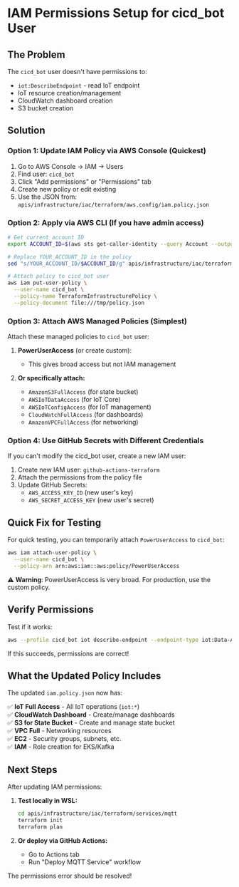 # IAM Permissions Setup for cicd_bot User

## The Problem
The `cicd_bot` user doesn't have permissions to:
- `iot:DescribeEndpoint` - read IoT endpoint
- IoT resource creation/management
- CloudWatch dashboard creation
- S3 bucket creation

## Solution

### Option 1: Update IAM Policy via AWS Console (Quickest)

1. Go to AWS Console → IAM → Users
2. Find user: `cicd_bot`
3. Click "Add permissions" or "Permissions" tab
4. Create new policy or edit existing
5. Use the JSON from: `apis/infrastructure/iac/terraform/aws.config/iam.policy.json`

### Option 2: Apply via AWS CLI (If you have admin access)

```bash
# Get current account ID
export ACCOUNT_ID=$(aws sts get-caller-identity --query Account --output text)

# Replace YOUR_ACCOUNT_ID in the policy
sed "s/YOUR_ACCOUNT_ID/$ACCOUNT_ID/g" apis/infrastructure/iac/terraform/aws.config/iam.policy.json > /tmp/policy.json

# Attach policy to cicd_bot user
aws iam put-user-policy \
  --user-name cicd_bot \
  --policy-name TerraformInfrastructurePolicy \
  --policy-document file:///tmp/policy.json
```

### Option 3: Attach AWS Managed Policies (Simplest)

Attach these managed policies to `cicd_bot` user:

1. **PowerUserAccess** (or create custom):
   - This gives broad access but not IAM management
   
2. **Or specifically attach:**
   - `AmazonS3FullAccess` (for state bucket)
   - `AWSIoTDataAccess` (for IoT Core)
   - `AWSIoTConfigAccess` (for IoT management)
   - `CloudWatchFullAccess` (for dashboards)
   - `AmazonVPCFullAccess` (for networking)

### Option 4: Use GitHub Secrets with Different Credentials

If you can't modify the cicd_bot user, create a new IAM user:

1. Create new IAM user: `github-actions-terraform`
2. Attach the permissions from the policy file
3. Update GitHub Secrets:
   - `AWS_ACCESS_KEY_ID` (new user's key)
   - `AWS_SECRET_ACCESS_KEY` (new user's secret)

## Quick Fix for Testing

For quick testing, you can temporarily attach `PowerUserAccess` to `cicd_bot`:

```bash
aws iam attach-user-policy \
  --user-name cicd_bot \
  --policy-arn arn:aws:iam::aws:policy/PowerUserAccess
```

⚠️ **Warning**: PowerUserAccess is very broad. For production, use the custom policy.

## Verify Permissions

Test if it works:

```bash
aws --profile cicd_bot iot describe-endpoint --endpoint-type iot:Data-ATS
```

If this succeeds, permissions are correct!

## What the Updated Policy Includes

The updated `iam.policy.json` now has:

✅ **IoT Full Access** - All IoT operations (`iot:*`)  
✅ **CloudWatch Dashboard** - Create/manage dashboards  
✅ **S3 for State Bucket** - Create and manage state bucket  
✅ **VPC Full** - Networking resources  
✅ **EC2** - Security groups, subnets, etc.  
✅ **IAM** - Role creation for EKS/Kafka  

## Next Steps

After updating IAM permissions:

1. **Test locally in WSL:**
   ```bash
   cd apis/infrastructure/iac/terraform/services/mqtt
   terraform init
   terraform plan
   ```

2. **Or deploy via GitHub Actions:**
   - Go to Actions tab
   - Run "Deploy MQTT Service" workflow

The permissions error should be resolved!




